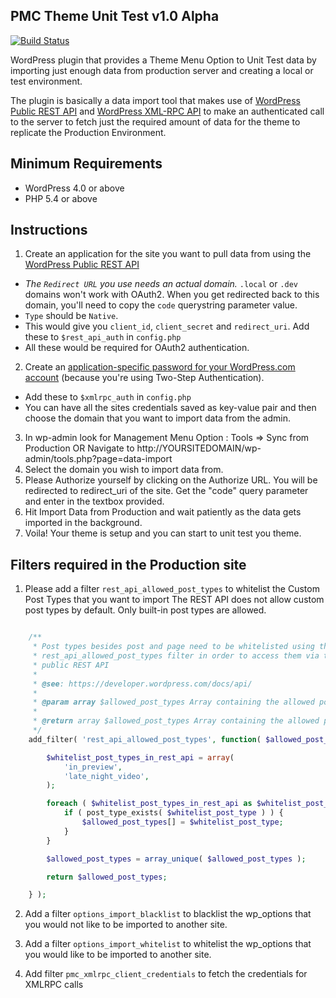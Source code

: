 PMC Theme Unit Test v1.0 Alpha
---------------------------------

[![Build Status](https://travis-ci.org/Penske-Media-Corp/pmc-theme-unit-test.svg?branch=master)](https://travis-ci.org/Penske-Media-Corp/pmc-theme-unit-test)

WordPress plugin that provides a Theme Menu Option to Unit Test data by importing just enough data from production server and creating a local or test environment.

The plugin is basically a data import tool that makes use of [WordPress Public REST API](https://developer.wordpress.com/docs/api/) and [WordPress XML-RPC API](https://codex.wordpress.org/XML-RPC_WordPress_API/Taxonomies) to make an authenticated call to the server to fetch just the required amount of data for the theme to replicate the Production Environment.

## Minimum Requirements

- WordPress 4.0 or above
- PHP 5.4 or above

## Instructions

1. Create an application for the site you want to pull data from using the [WordPress Public REST API](https://developer.wordpress.com/apps/)
  * *The `Redirect URL` you use needs an actual domain.* `.local` or `.dev` domains won't work with OAuth2. When you get redirected back to this domain, you'll need to copy the `code` querystring parameter value.
  * `Type` should be `Native`.
  * This would give you `client_id`, `client_secret` and `redirect_uri`. Add these to `$rest_api_auth` in `config.php`
  * All these would be required for OAuth2 authentication.
2. Create an [application-specific password for your WordPress.com account](https://en.support.wordpress.com/security/two-step-authentication/#application-specific-passwords) (because you're using Two-Step Authentication).
  * Add these to `$xmlrpc_auth` in `config.php`
  * You can have all the sites credentials saved as key-value pair and then choose the domain that you want to import data from the admin.
3. In wp-admin look for Management Menu Option :  Tools => Sync from Production
			OR
	Navigate to http://YOURSITEDOMAIN/wp-admin/tools.php?page=data-import
4. Select the domain you wish to import data from.
5. Please Authorize yourself by clicking on the Authorize URL. You will be redirected to redirect_uri of the site. Get the "code" query parameter and enter in the textbox provided.
6. Hit Import Data from Production and wait patiently as the data gets imported in the background.
7. Voila! Your theme is setup and you can start to unit test you theme.

## Filters required in the Production site

1. Please add a filter `rest_api_allowed_post_types` to whitelist the Custom Post Types that you want to import
	The REST API does not allow custom post types by default. Only built-in post types are allowed.
```php

	/**
	 * Post types besides post and page need to be whitelisted using the
	 * rest_api_allowed_post_types filter in order to access them via the
	 * public REST API
	 *
	 * @see: https://developer.wordpress.com/docs/api/
	 *
	 * @param array $allowed_post_types Array containing the allowed post_types
	 *
	 * @return array $allowed_post_types Array containing the allowed post_types
	 */
	add_filter( 'rest_api_allowed_post_types', function( $allowed_post_types ) {

		$whitelist_post_types_in_rest_api = array(
			'in_preview',
			'late_night_video',
		);

		foreach ( $whitelist_post_types_in_rest_api as $whitelist_post_type ) {
			if ( post_type_exists( $whitelist_post_type ) ) {
				$allowed_post_types[] = $whitelist_post_type;
			}
		}

		$allowed_post_types = array_unique( $allowed_post_types );

		return $allowed_post_types;

	} );

```

2. Add a filter `options_import_blacklist` to blacklist the wp_options that you would not like to be imported to another site.

3. Add a filter `options_import_whitelist` to whitelist the wp_options that you would like to be imported to another site.

4. Add filter `pmc_xmlrpc_client_credentials` to fetch the credentials for XMLRPC calls



